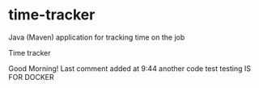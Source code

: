 # time-tracker
Java (Maven) application for tracking time on the job

Time tracker

Good Morning!
Last comment added at 9:44
another code test 
testing IS FOR DOCKER
